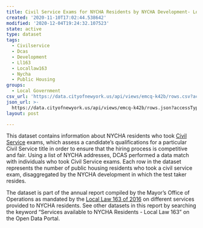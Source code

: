 ```yaml
---
title: Civil Service Exams for NYCHA Residents by NYCHA Development- Local Law 163
created: '2020-11-10T17:02:44.538642'
modified: '2020-12-04T19:24:32.107523'
state: active
type: dataset
tags:
  - Civilservice
  - Dcas
  - Development
  - Ll163
  - Locallaw163
  - Nycha
  - Public Housing
groups:
  - Local Government
csv_url: 'https://data.cityofnewyork.us/api/views/emcq-k42b/rows.csv?accessType=DOWNLOAD'
json_url: >-
  https://data.cityofnewyork.us/api/views/emcq-k42b/rows.json?accessType=DOWNLOAD
layout: post

---
```

This dataset contains information about NYCHA residents who took <a href="https://www1.nyc.gov/site/dcas/employment/take-an-exam.page">Civil Service</a> exams, which assess a candidate’s qualifications for a particular Civil Service title in order to ensure that the hiring process is competitive and fair. Using a list of NYCHA addresses, DCAS performed a data match with individuals who took Civil Service exams. Each row in the dataset represents the number of public housing residents who took a civil service exam, disaggregated by the NYCHA development in which the test taker resides.

The dataset is part of the annual report compiled by the Mayor’s Office of Operations as mandated by the <a href="https://legistar.council.nyc.gov/LegislationDetail.aspx?ID=2745761&GUID=2A9FB1D2-A1A8-4484-9D49-6F8332171B66">Local Law 163 of 2016</a> on different services provided to NYCHA residents. See other datasets in this report by searching the keyword “Services available to NYCHA Residents - Local Law 163” on the Open Data Portal.
